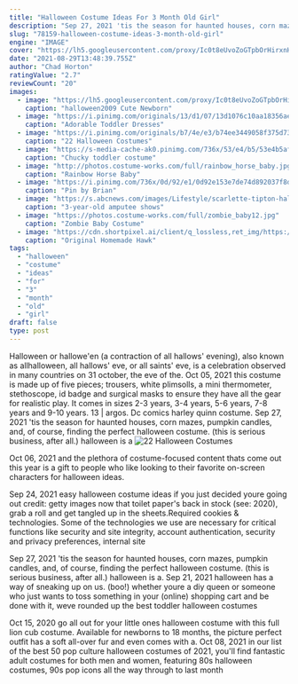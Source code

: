 ```yaml
---
title: "Halloween Costume Ideas For 3 Month Old Girl"
description: "Sep 27, 2021 'tis the season for haunted houses, corn mazes, pumpkin candles, and, of course, finding the perfect halloween costume. (this is serious business, after all.) halloween is a"
slug: "78159-halloween-costume-ideas-3-month-old-girl"
engine: "IMAGE"
cover: "https://lh5.googleusercontent.com/proxy/Ic0t8eUvoZoGTpbOrHirxnHR7C_26ZXCQkFq_L6S1HTE50APntV_xY7wNdKAA9PfRY5TwbohDvX2AfSHyI9QDOz1Ca8c58NyqQ=w1200-h630-p-k-no-nu"
date: "2021-08-29T13:48:39.755Z"
author: "Chad Horton"
ratingValue: "2.7"
reviewCount: "20"
images:
  - image: "https://lh5.googleusercontent.com/proxy/Ic0t8eUvoZoGTpbOrHirxnHR7C_26ZXCQkFq_L6S1HTE50APntV_xY7wNdKAA9PfRY5TwbohDvX2AfSHyI9QDOz1Ca8c58NyqQ=w1200-h630-p-k-no-nu"
    caption: "halloween2009 Cute Newborn"
  - image: "https://i.pinimg.com/originals/13/d1/07/13d1076c10aa18356ae5ce7e356ee108.jpg"
    caption: "Adorable Toddler Dresses"
  - image: "https://i.pinimg.com/originals/b7/4e/e3/b74ee3449058f375d739787bc6438cff.jpg"
    caption: "22 Halloween Costumes"
  - image: "https://s-media-cache-ak0.pinimg.com/736x/53/e4/b5/53e4b5af46ac8f601937842a0eb2d8a6.jpg"
    caption: "Chucky toddler costume"
  - image: "http://photos.costume-works.com/full/rainbow_horse_baby.jpg"
    caption: "Rainbow Horse Baby"
  - image: "https://i.pinimg.com/736x/0d/92/e1/0d92e153e7de74d892037f8dbe9fbe0e--baby-girl-pictures-girl-photos.jpg"
    caption: "Pin by Brian"
  - image: "https://s.abcnews.com/images/Lifestyle/scarlette-tipton-halloween-ht-jpo-07-171026_9x11_992.jpg"
    caption: "3-year-old amputee shows"
  - image: "https://photos.costume-works.com/full/zombie_baby12.jpg"
    caption: "Zombie Baby Costume"
  - image: "https://cdn.shortpixel.ai/client/q_lossless,ret_img/https://www.coolest-homemade-costumes.com/files/2014/11/hawk-girl-135744-e1416473982114-533x800.jpg"
    caption: "Original Homemade Hawk"
tags:
  - "halloween"
  - "costume"
  - "ideas"
  - "for"
  - "3"
  - "month"
  - "old"
  - "girl"
draft: false
type: post
---
```


Halloween or hallowe'en (a contraction of all hallows' evening), also known as allhalloween, all hallows' eve, or all saints' eve, is a celebration observed in many countries on 31 october, the eve of the. Oct 05, 2021 this costume is made up of five pieces; trousers, white plimsolls, a mini thermometer, stethoscope, id badge and surgical masks to ensure they have all the gear for realistic play. It comes in sizes 2-3 years, 3-4 years, 5-6 years, 7-8 years and 9-10 years. 13 | argos. Dc comics harley quinn costume. Sep 27, 2021 'tis the season for haunted houses, corn mazes, pumpkin candles, and, of course, finding the perfect halloween costume. (this is serious business, after all.) halloween is a
![22 Halloween Costumes](https://i.pinimg.com/originals/b7/4e/e3/b74ee3449058f375d739787bc6438cff.jpg "22 Halloween Costumes")

Oct 06, 2021 and the plethora of costume-focused content thats come out this year is a gift to people who like looking to their favorite on-screen characters for halloween ideas.
<!--inArticleAds-->

<!--galleryOne-->

Sep 24, 2021 easy halloween costume ideas if you just decided youre going out credit: getty images now that toilet paper's back in stock (see: 2020), grab a roll and get tangled up in the sheets.Required cookies & technologies. Some of the technologies we use are necessary for critical functions like security and site integrity, account authentication, security and privacy preferences, internal site
<!--inArticleAds-->

<!--galleryTwo-->

Sep 27, 2021 'tis the season for haunted houses, corn mazes, pumpkin candles, and, of course, finding the perfect halloween costume. (this is serious business, after all.) halloween is a. Sep 21, 2021 halloween has a way of sneaking up on us. (boo!) whether youre a diy queen or someone who just wants to toss something in your (online) shopping cart and be done with it, weve rounded up the best toddler halloween costumes
<!--galleryThree-->

Oct 15, 2020 go all out for your little ones halloween costume with this full lion cub costume. Available for newborns to 18 months, the picture perfect outfit has a soft all-over fur and even comes with a. Oct 08, 2021 in our list of the best 50 pop culture halloween costumes of 2021, you'll find fantastic adult costumes for both men and women, featuring 80s halloween costumes, 90s pop icons all the way through to last month